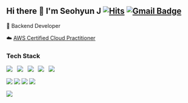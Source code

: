 ## Hi there 👋 I'm Seohyun J  [![Hits](https://hits.seeyoufarm.com/api/count/incr/badge.svg?url=https%3A%2F%2Fgithub.com%2Frxjang&count_bg=%23FFD948&title_bg=%23555555&icon=&icon_color=%23FFFFFF&title=hits&edge_flat=false)](https://hits.seeyoufarm.com) [![Gmail Badge](https://img.shields.io/badge/-Gmail-FFFFFF?style=flat-square&logo=Gmail&link=mailto:olllehyun@gmail.com)](mailto:olllehyun@gmail.com)

💾 Backend Developer

☁️ [AWS Certified Cloud Practitioner](https://www.credly.com/badges/e3d71662-f4ba-467c-b864-ac1672efc7d9/public_url)

### Tech Stack 
<p>
  <img src="https://img.shields.io/badge/Java-000000?style=flat-square&logo=Java"/> &nbsp
  <img src="https://img.shields.io/badge/Spring-000000?style=flat-square&logo=Spring"/> &nbsp
  <img src="https://img.shields.io/badge/Spring Boot-000000?style=flat-square&logo=Spring Boot"/> &nbsp
  <img src="https://img.shields.io/badge/Spring Data JPA-000000?style=flat-square&logo=Spring Data JPA"/> &nbsp
  <img src="https://img.shields.io/badge/mysql-000000?style=flat-square&logo=mysql">
</p>
<p>
  <img src="https://img.shields.io/badge/-HTML-000000?style=flat-square&logo=HTML5"/>
  <img src="https://img.shields.io/badge/-JavaScript-000000?style=flat-square&logo=javascript" />
  <img src="https://img.shields.io/badge/-Typescript-000000?style=flat-square&logo=typescript" />
  <img src="https://img.shields.io/badge/-React-000000?style=flat-square&logo=react" />
</p>
<p>
  <img src="https://img.shields.io/badge/AWS-05122A?style=flat-square&logo=Amazon%20AWS"/></a> &nbsp 
</p>
<br/>
